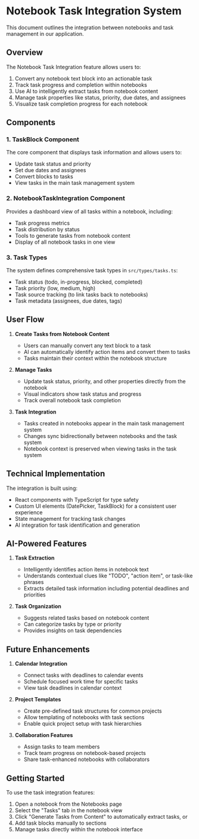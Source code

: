 # Notebook Task Integration System

This document outlines the integration between notebooks and task management in our application.

## Overview

The Notebook Task Integration feature allows users to:

1. Convert any notebook text block into an actionable task
2. Track task progress and completion within notebooks
3. Use AI to intelligently extract tasks from notebook content
4. Manage task properties like status, priority, due dates, and assignees
5. Visualize task completion progress for each notebook

## Components

### 1. TaskBlock Component
The core component that displays task information and allows users to:
- Update task status and priority
- Set due dates and assignees
- Convert blocks to tasks
- View tasks in the main task management system

### 2. NotebookTaskIntegration Component
Provides a dashboard view of all tasks within a notebook, including:
- Task progress metrics
- Task distribution by status
- Tools to generate tasks from notebook content
- Display of all notebook tasks in one view

### 3. Task Types
The system defines comprehensive task types in `src/types/tasks.ts`:
- Task status (todo, in-progress, blocked, completed)
- Task priority (low, medium, high)
- Task source tracking (to link tasks back to notebooks)
- Task metadata (assignees, due dates, tags)

## User Flow

1. **Create Tasks from Notebook Content**
   - Users can manually convert any text block to a task
   - AI can automatically identify action items and convert them to tasks
   - Tasks maintain their context within the notebook structure

2. **Manage Tasks**
   - Update task status, priority, and other properties directly from the notebook
   - Visual indicators show task status and progress
   - Track overall notebook task completion

3. **Task Integration**
   - Tasks created in notebooks appear in the main task management system
   - Changes sync bidirectionally between notebooks and the task system
   - Notebook context is preserved when viewing tasks in the task system

## Technical Implementation

The integration is built using:
- React components with TypeScript for type safety
- Custom UI elements (DatePicker, TaskBlock) for a consistent user experience
- State management for tracking task changes
- AI integration for task identification and generation

## AI-Powered Features

1. **Task Extraction**
   - Intelligently identifies action items in notebook text
   - Understands contextual clues like "TODO", "action item", or task-like phrases
   - Extracts detailed task information including potential deadlines and priorities

2. **Task Organization**
   - Suggests related tasks based on notebook content
   - Can categorize tasks by type or priority
   - Provides insights on task dependencies

## Future Enhancements

1. **Calendar Integration**
   - Connect tasks with deadlines to calendar events
   - Schedule focused work time for specific tasks
   - View task deadlines in calendar context

2. **Project Templates**
   - Create pre-defined task structures for common projects
   - Allow templating of notebooks with task sections
   - Enable quick project setup with task hierarchies

3. **Collaboration Features**
   - Assign tasks to team members
   - Track team progress on notebook-based projects
   - Share task-enhanced notebooks with collaborators

## Getting Started

To use the task integration features:
1. Open a notebook from the Notebooks page
2. Select the "Tasks" tab in the notebook view
3. Click "Generate Tasks from Content" to automatically extract tasks, or
4. Add task blocks manually to sections
5. Manage tasks directly within the notebook interface 
